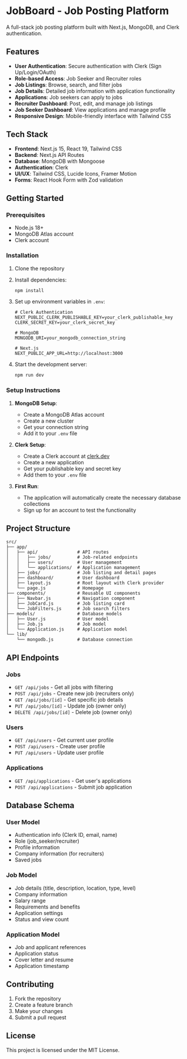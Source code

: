 # JobBoard - Job Posting Platform

A full-stack job posting platform built with Next.js, MongoDB, and Clerk authentication.

## Features

- **User Authentication**: Secure authentication with Clerk (Sign Up/Login/OAuth)
- **Role-based Access**: Job Seeker and Recruiter roles
- **Job Listings**: Browse, search, and filter jobs
- **Job Details**: Detailed job information with application functionality
- **Applications**: Job seekers can apply to jobs
- **Recruiter Dashboard**: Post, edit, and manage job listings
- **Job Seeker Dashboard**: View applications and manage profile
- **Responsive Design**: Mobile-friendly interface with Tailwind CSS

## Tech Stack

- **Frontend**: Next.js 15, React 19, Tailwind CSS
- **Backend**: Next.js API Routes
- **Database**: MongoDB with Mongoose
- **Authentication**: Clerk
- **UI/UX**: Tailwind CSS, Lucide Icons, Framer Motion
- **Forms**: React Hook Form with Zod validation

## Getting Started

### Prerequisites

- Node.js 18+
- MongoDB Atlas account
- Clerk account

### Installation

1. Clone the repository
2. Install dependencies:
   ```bash
   npm install
   ```

3. Set up environment variables in `.env`:
   ```env
   # Clerk Authentication
   NEXT_PUBLIC_CLERK_PUBLISHABLE_KEY=your_clerk_publishable_key
   CLERK_SECRET_KEY=your_clerk_secret_key

   # MongoDB
   MONGODB_URI=your_mongodb_connection_string

   # Next.js
   NEXT_PUBLIC_APP_URL=http://localhost:3000
   ```

4. Start the development server:
   ```bash
   npm run dev
   ```

### Setup Instructions

1. **MongoDB Setup**:
   - Create a MongoDB Atlas account
   - Create a new cluster
   - Get your connection string
   - Add it to your `.env` file

2. **Clerk Setup**:
   - Create a Clerk account at [clerk.dev](https://clerk.dev)
   - Create a new application
   - Get your publishable key and secret key
   - Add them to your `.env` file

3. **First Run**:
   - The application will automatically create the necessary database collections
   - Sign up for an account to test the functionality

## Project Structure

```
src/
├── app/
│   ├── api/               # API routes
│   │   ├── jobs/          # Job-related endpoints
│   │   ├── users/         # User management
│   │   └── applications/  # Application management
│   ├── jobs/              # Job listing and detail pages
│   ├── dashboard/         # User dashboard
│   ├── layout.js          # Root layout with Clerk provider
│   └── page.js            # Homepage
├── components/            # Reusable UI components
│   ├── Navbar.js          # Navigation component
│   ├── JobCard.js         # Job listing card
│   └── JobFilters.js      # Job search filters
├── models/                # Database models
│   ├── User.js            # User model
│   ├── Job.js             # Job model
│   └── Application.js     # Application model
└── lib/
    └── mongodb.js         # Database connection
```

## API Endpoints

### Jobs
- `GET /api/jobs` - Get all jobs with filtering
- `POST /api/jobs` - Create new job (recruiters only)
- `GET /api/jobs/[id]` - Get specific job details
- `PUT /api/jobs/[id]` - Update job (owner only)
- `DELETE /api/jobs/[id]` - Delete job (owner only)

### Users
- `GET /api/users` - Get current user profile
- `POST /api/users` - Create user profile
- `PUT /api/users` - Update user profile

### Applications
- `GET /api/applications` - Get user's applications
- `POST /api/applications` - Submit job application

## Database Schema

### User Model
- Authentication info (Clerk ID, email, name)
- Role (job_seeker/recruiter)
- Profile information
- Company information (for recruiters)
- Saved jobs

### Job Model
- Job details (title, description, location, type, level)
- Company information
- Salary range
- Requirements and benefits
- Application settings
- Status and view count

### Application Model
- Job and applicant references
- Application status
- Cover letter and resume
- Application timestamp

## Contributing

1. Fork the repository
2. Create a feature branch
3. Make your changes
4. Submit a pull request

## License

This project is licensed under the MIT License.
